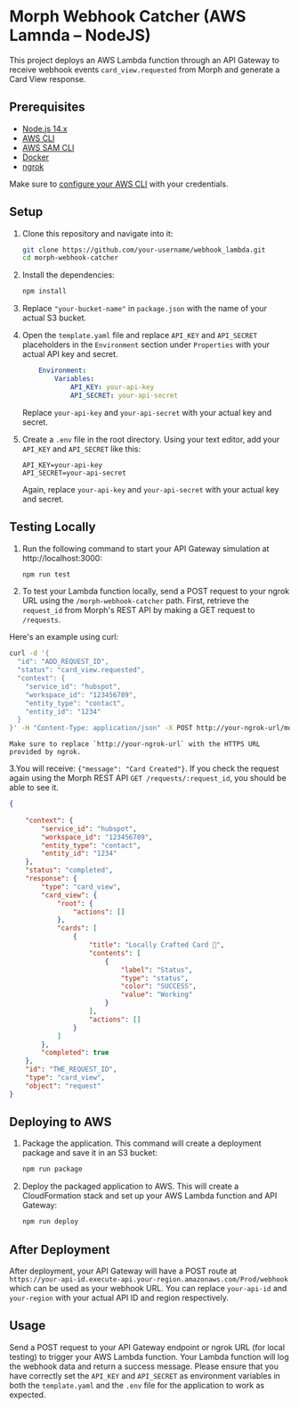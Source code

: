 # Morph Webhook Catcher (AWS Lamnda – NodeJS)

This project deploys an AWS Lambda function through an API Gateway to receive webhook events `card_view.requested` from Morph and generate a Card View response.

## Prerequisites

-  [Node.js 14.x](https://nodejs.org/en/download/)
-  [AWS CLI](https://aws.amazon.com/cli/)
-  [AWS SAM CLI](https://docs.aws.amazon.com/serverless-application-model/latest/developerguide/serverless-sam-cli-install.html)
-  [Docker](https://www.docker.com/products/docker-desktop)
-  [ngrok](https://ngrok.com/download)

Make sure to [configure your AWS CLI](https://docs.aws.amazon.com/cli/latest/userguide/cli-configure-quickstart.html) with your credentials.

## Setup

1. Clone this repository and navigate into it:
    ```bash
    git clone https://github.com/your-username/webhook_lambda.git
    cd morph-webhook-catcher
    ```

2. Install the dependencies:
    ```bash
    npm install
    ```

3. Replace `"your-bucket-name"` in `package.json` with the name of your actual S3 bucket.

4. Open the `template.yaml` file and replace `API_KEY` and `API_SECRET` placeholders in the `Environment` section under `Properties` with your actual API key and secret. 

    ```yaml
        Environment: 
            Variables:
                API_KEY: your-api-key
                API_SECRET: your-api-secret
    ```
    Replace `your-api-key` and `your-api-secret` with your actual key and secret.

5. Create a `.env` file in the root directory. Using your text editor, add your `API_KEY` and `API_SECRET` like this:

    ```env
    API_KEY=your-api-key
    API_SECRET=your-api-secret
    ```
    Again, replace `your-api-key` and `your-api-secret` with your actual key and secret.

## Testing Locally

1. Run the following command to start your API Gateway simulation at http://localhost:3000:
    ```bash
    npm run test
    ```

2. To test your Lambda function locally, send a POST request to your ngrok URL using the `/morph-webhook-catcher` path. 
First, retrieve the `request_id` from Morph's REST API by making a GET request to `/requests`. 

Here's an example using curl:

```bash
curl -d '{
  "id": "ADD_REQUEST_ID",
  "status": "card_view.requested",
  "context": {
    "service_id": "hubspot",
    "workspace_id": "123456789",
    "entity_type": "contact",
    "entity_id": "1234"
  }
}' -H "Content-Type: application/json" -X POST http://your-ngrok-url/morph-webhook-catcher
```

    Make sure to replace `http://your-ngrok-url` with the HTTPS URL provided by ngrok.

3.You will receive: `{"message": "Card Created"}`. 
If you check the request again using the Morph REST API `GET /requests/:request_id`, you should be able to see it.
```json
{
   
    "context": {
        "service_id": "hubspot",
        "workspace_id": "123456789",
        "entity_type": "contact",
        "entity_id": "1234"
    },
    "status": "completed",
    "response": {
        "type": "card_view",
        "card_view": {
            "root": {
                "actions": []
            },
            "cards": [
                {
                    "title": "Locally Crafted Card 🌽",
                    "contents": [
                        {
                            "label": "Status",
                            "type": "status",
                            "color": "SUCCESS",
                            "value": "Working"
                        }
                    ],
                    "actions": []
                }
            ]
        },
        "completed": true
    },
    "id": "THE_REQUEST_ID",
    "type": "card_view",
    "object": "request"
}
```

## Deploying to AWS

1. Package the application. This command will create a deployment package and save it in an S3 bucket:
    ```bash
    npm run package
    ```

2. Deploy the packaged application to AWS. This will create a CloudFormation stack and set up your AWS Lambda function and API Gateway:

    ```bash
    npm run deploy
    ```

## After Deployment

After deployment, your API Gateway will have a POST route at `https://your-api-id.execute-api.your-region.amazonaws.com/Prod/webhook` which can be used as your webhook URL. You can replace `your-api-id` and `your-region` with your actual API ID and region respectively.

## Usage

Send a POST request to your API Gateway endpoint or ngrok URL (for local testing) to trigger your AWS Lambda function. Your Lambda function will log the webhook data and return a success message. Please ensure that you have correctly set the `API_KEY` and `API_SECRET` as environment variables in both the `template.yaml` and the `.env` file for the application to work as expected.